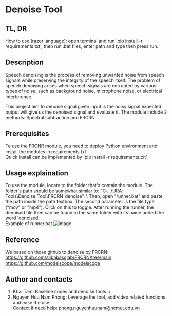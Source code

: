 # Denoise Tool
## TL, DR
How to use (razor language): open terminal and run 'pip install -r requirements.txt', then run .bat files, enter path and type then press run.

## Description
Speech denoising is the process of removing unwanted noise from speech signals while preserving the integrity of the speech itself. 
The problem of speech denoising arises when speech signals are corrupted by various types of noise, such as background noise, microphone noise, or electrical interference.

This project aim to denoise signal given input is the noisy signal expected output will give us the denoised signal and evaluate it. The module include 2 methods: Spectral subtraction and FRCRN.

## Prerequisites
To use the FRCNR module, you need to deploy Python environment and install the modules in requirements.txt \
Quick install can be implemented by 'pip install -r requirements.txt'
## Usage explaination
To use the module, locate to the folder that's contain the module. The folder's path should be somewhat similar to: "C:\...\URA-Tools\Denoise_Tool\FRCRN_denoise". \ 
Then, open "runner.bat" and paste the path inside the path textbox. The second parameter is the file type ("mov" or "mp4"). Click on this to toggle.
After running the runner, the denoised file then can be found in the same folder with its name added the word 'denoised'. \
Example of runner.bat
![image](https://github.com/user-attachments/assets/123d2b7d-ba9b-4361-92a4-130476fd8b9c)


## Reference
We based on those github to denoise by FRCRN: \
https://github.com/alibabasglab/FRCRN/tree/main  \
https://github.com/modelscope/modelscope

## Author and contacts
1. Khai Tam: Baseline codes and denoise tools. \
2. Nguyen Huu Nam Phong: Leverage the tool, add video related functions and ease the use. \
Contact if need help: phong.nguyenhuunam@hcmut.edu.vn


